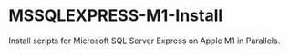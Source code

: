 # MSSQLEXPRESS-M1-Install
Install scripts for Microsoft SQL Server Express on Apple M1 in Parallels.
